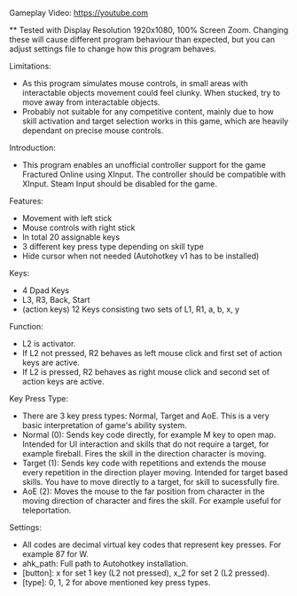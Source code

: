 Gameplay Video: https://youtube.com

** Tested with Display Resolution 1920x1080, 100% Screen Zoom. Changing these will cause different program behaviour than expected, but you can adjust settings file to change how this program behaves.

Limitations:
- As this program simulates mouse controls, in small areas with interactable objects
movement could feel clunky. When stucked, try to move away from interactable objects.
- Probably not suitable for any competitive content, mainly due to how skill activation
and target selection works in this game, which are heavily dependant on precise mouse controls.

Introduction:
- This program enables an unofficial controller support for the game Fractured Online using XInput. The controller should be compatible with XInput. Steam Input should be disabled for the game.

Features:
- Movement with left stick
- Mouse controls with right stick
- In total 20 assignable keys
- 3 different key press type depending on skill type
- Hide cursor when not needed (Autohotkey v1 has to be installed)

Keys:
- 4 Dpad Keys
- L3, R3, Back, Start
- (action keys) 12 Keys consisting two sets of L1, R1, a, b, x, y

Function:
- L2 is activator.
- If L2 not pressed, R2 behaves as left mouse click and first set of action keys are active.
- If L2 is pressed, R2 behaves as right mouse click and second set of action keys are active.

Key Press Type:
- There are 3 key press types: Normal, Target and AoE.
This is a very basic interpretation of game's ability system.
- Normal (0): Sends key code directly, for example M key to open map. Intended for UI interaction and skills that do not require a target, for example fireball. Fires the skill in the direction character is moving.
- Target (1): Sends key code with repetitions and extends the mouse every repetition in the direction player moving. Intended for target based skills. You have to move directly to a target, for skill to sucessfully fire.
- AoE (2): Moves the mouse to the far position from character in the moving direction of character and fires the skill. For example useful for teleportation.

Settings:
- All codes are decimal virtual key codes that represent key presses. For example 87 for W.
- ahk_path: Full path to Autohotkey installation.
- [button]: x for set 1 key (L2 not pressed), x_2 for set 2 (L2 pressed).
- [type]: 0, 1, 2 for above mentioned key press types.
